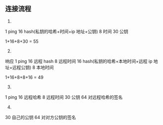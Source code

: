 
## 连接流程

1.
  1 ping
  16 hash(私钥的哈希+时间+ip 地址+公钥)
  8 时间
  30 公钥

  1+16+8+30  = 55

2.
  响应
  1 ping
  16 远程 hash
  8 远程时间
  16 hash(私钥的哈希+本地时间+远程 ip 地址+远程公钥)
  8 本地时间

  1+16+8+8+16 = 49

3.
  1 ping
  16 远程哈希
  8 远程时间
  30 公钥
  64 对远程哈希的签名

4.
  30 自己的公钥
  64 对对方公钥的签名
